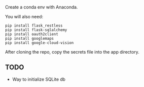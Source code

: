 Create a conda env with Anaconda.

You will also need:

    pip install flask_restless
    pip install flask-sqlalchemy
    pip install oauth2client
    pip install googlemaps
    pip install google-cloud-vision

After cloning the repo, copy the secrets file into the app directory.

## TODO

- Way to initialize SQLite db
